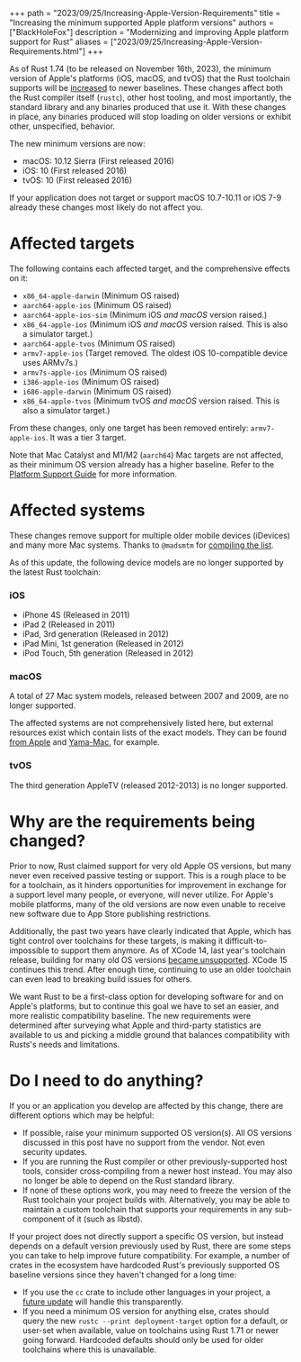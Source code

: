 +++
path = "2023/09/25/Increasing-Apple-Version-Requirements"
title = "Increasing the minimum supported Apple platform versions"
authors = ["BlackHoleFox"]
description = "Modernizing and improving Apple platform support for Rust"
aliases = ["2023/09/25/Increasing-Apple-Version-Requirements.html"]
+++

As of Rust 1.74 (to be released on November 16th, 2023), the minimum version of Apple's platforms (iOS, macOS, and tvOS) that the Rust toolchain supports will be [increased](https://github.com/rust-lang/rust/pull/104385) to newer baselines. These changes affect both the Rust compiler itself (`rustc`), other host tooling, and most importantly, the standard library and any binaries produced that use it. With these changes in place, any binaries produced will stop loading on older versions or exhibit other, unspecified, behavior.

The new minimum versions are now:
- macOS: 10.12 Sierra (First released 2016)
- iOS: 10 (First released 2016)
- tvOS: 10 (First released 2016)

If your application does not target or support macOS 10.7-10.11 or iOS 7-9 already these changes most likely do not affect you.

# Affected targets

The following contains each affected target, and the comprehensive effects on it:
- `x86_64-apple-darwin` (Minimum OS raised)
- `aarch64-apple-ios` (Minimum OS raised)
- `aarch64-apple-ios-sim` (Minimum iOS *and macOS* version raised.)
- `x86_64-apple-ios` (Minimum iOS *and macOS* version raised. This is also a simulator target.)
- `aarch64-apple-tvos` (Minimum OS raised)
- `armv7-apple-ios` (Target removed. The oldest iOS 10-compatible device uses ARMv7s.)
- `armv7s-apple-ios` (Minimum OS raised)
- `i386-apple-ios` (Minimum OS raised)
- `i686-apple-darwin` (Minimum OS raised)
- `x86_64-apple-tvos` (Minimum tvOS *and macOS* version raised. This is also a simulator target.)

From these changes, only one target has been removed entirely: `armv7-apple-ios`. It was a tier 3 target.

Note that Mac Catalyst and M1/M2 (`aarch64`) Mac targets are not affected, as their minimum OS version already has a higher baseline. Refer to the [Platform Support Guide](https://doc.rust-lang.org/nightly/rustc/platform-support.html) for more information.

# Affected systems

These changes remove support for multiple older mobile devices (iDevices) and many more Mac systems. Thanks to `@madsmtm` for [compiling the list](https://github.com/rust-lang/rust/pull/104385#issuecomment-1317830217).

As of this update, the following device models are no longer supported by the latest Rust toolchain:

### iOS

-   iPhone 4S (Released in 2011)
-   iPad 2 (Released in 2011)
-   iPad, 3rd generation (Released in 2012)
-   iPad Mini, 1st generation (Released in 2012)
-   iPod Touch, 5th generation (Released in 2012)

### macOS

A total of 27 Mac system models, released between 2007 and 2009, are no longer supported.

The affected systems are not comprehensively listed here, but external resources exist which contain lists of the exact models. They can be found [from Apple](https://support.apple.com/kb/SP742?locale=en_US) and [Yama-Mac](https://yama-mac.com/en/macos_correspondence_table/#toc4), for example.

### tvOS

The third generation AppleTV (released 2012-2013) is no longer supported.

# Why are the requirements being changed?

Prior to now, Rust claimed support for very old Apple OS versions, but many never even received passive testing or support. This is a rough place to be for a toolchain, as it hinders opportunities for improvement in exchange for a support level many people, or everyone, will never utilize. For Apple's mobile platforms, many of the old versions are now even unable to receive new software due to App Store publishing restrictions.

Additionally, the past two years have clearly indicated that Apple, which has tight control over toolchains for these targets, is making it difficult-to-impossible to support them anymore. As of XCode 14, last year's toolchain release, building for many old OS versions [became unsupported](https://developer.apple.com/documentation/xcode-release-notes/xcode-14-release-notes). XCode 15 continues this trend. After enough time, continuing to use an older toolchain can even lead to breaking build issues for others.

We want Rust to be a first-class option for developing software for and on Apple's platforms, but to continue this goal we have to set an easier, and more realistic compatibility baseline. The new requirements were determined after surveying what Apple and third-party statistics are available to us and picking a middle ground that balances compatibility with Rusts's needs and limitations.

# Do I need to do anything?

If you or an application you develop are affected by this change, there are different options which may be helpful:
- If possible, raise your minimum supported OS version(s). All OS versions discussed in this post have no support from the vendor. Not even security updates.
-  If you are running the Rust compiler or other previously-supported host tools, consider cross-compiling from a newer host instead. You may also no longer be able to depend on the Rust standard library.
- If none of these options work, you may need to freeze the version of the Rust toolchain your project builds with. Alternatively, you may be able to maintain a custom toolchain that supports your requirements in any sub-component of it (such as libstd).

If your project does not directly support a specific OS version, but instead depends on a default version previously used by Rust, there are some steps you can take
to help improve future compatibility. For example, a number of crates in the ecosystem have hardcoded Rust's previously supported OS baseline versions since they haven't changed for a long time:
- If you use the `cc` crate to include other languages in your project, a [future update](https://github.com/rust-lang/cc-rs/pull/848) will handle this transparently.
- If you need a minimum OS version for anything else, crates should query the new `rustc --print deployment-target` option for a default, or user-set when available, value on toolchains using Rust 1.71 or newer going forward. Hardcoded defaults should only be used for older toolchains where this is unavailable.